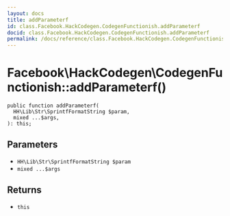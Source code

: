 ```yaml
---
layout: docs
title: addParameterf
id: class.Facebook.HackCodegen.CodegenFunctionish.addParameterf
docid: class.Facebook.HackCodegen.CodegenFunctionish.addParameterf
permalink: /docs/reference/class.Facebook.HackCodegen.CodegenFunctionish.addParameterf/
---
```

# Facebook\\HackCodegen\\CodegenFunctionish::addParameterf()




``` Hack
public function addParameterf(
  HH\Lib\Str\SprintfFormatString $param,
  mixed ...$args,
): this;
```




## Parameters




- ` HH\Lib\Str\SprintfFormatString $param `
- ` mixed ...$args `




## Returns




+ ` this `